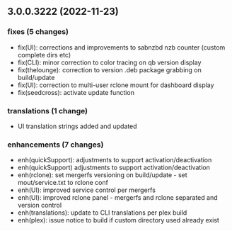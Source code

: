 ## 3.0.0.3222 (2022-11-23)

### fixes (5 changes)

- fix(UI): corrections and improvements to sabnzbd nzb counter (custom complete dirs etc)
- fix(CLI): minor correction to color tracing on qb version display
- fix(thelounge): correction to version .deb package grabbing on build/update
- fix(UI): correction to multi-user rclone mount for dashboard display
- fix(seedcross): activate update function

### translations (1 change)

- UI translation strings added and updated

### enhancements (7 changes)

- enh(quickSupport): adjustments to support activation/deactivation
- enh(quickSupport) adjustments to support activation/deactivation
- enh(rclone): set mergerfs versioning on build/update - set mout/service.txt to rclone conf
- enh(UI): improved service control per mergerfs
- enh(UI): improved rclone panel - mergerfs and rclone separated and version control
- enh(translations): update to CLI translations per plex build
- enh(plex): issue notice to build if custom directory used already exist
